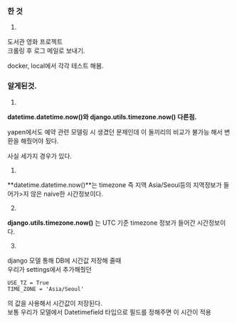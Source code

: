 ### 한 것   

1. 
도서관 영화 프로젝트   
크롤링 후 로그 메일로 보내기. 

docker, local에서 각각 테스트 해봄.  


### 알게된것.  

1.  
**datetime.datetime.now()와 django.utils.timezone.now() 다른점.** 

yapen에서도 예약 관련 모델링 시 생겼던 문제인데 이 둘끼리의 비교가 불가능 해서 변환을 해줬어야 됬다.  

사실 세가지 경우가 있다.   

1)    
**datetime.datetime.now()**는 timezone 즉 지역 Asia/Seoul등의 지역정보가 들어가>지 않은 naive한 시간정보이다. 

2)  
**django.utils.timezone.now()** 는 UTC 기준  timezone 정보가 들어간 시간정보이다.

3)  
django 모델 통해 DB에 시간값 저장해 줄때  
우리가 settings에서 추가해줬던  
```
USE_TZ = True  
TIME_ZONE = 'Asia/Seoul'  
```  
의 값을 사용해서  시간값이 저장된다.  
보통 우리가 모델에서 Datetimefield 타입으로 필드를 정해주면 이 시간이 적용     





